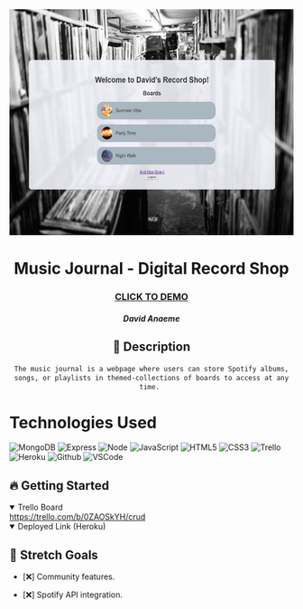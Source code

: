 <div id="header" align="center">

  <img src="/images/coverReadMe.png" width="800" height="400">

</div>

  <div id="description" align="center">

  # Music Journal - Digital Record Shop

  ### [CLICK TO DEMO](https://meetyourclassmates.herokuapp.com/)

  ##### David Anaeme

  ## :pencil: Description

    The music journal is a webpage where users can store Spotify albums, songs, or playlists in themed-collections of boards to access at any time. 

  </div>



  
  # Technologies Used
![MongoDB](https://img.shields.io/badge/-MongoDB-05122A?style=flat&logo=mongodb)
![Express](https://img.shields.io/badge/-Express-05122A?style=flat&logo=express)
![Node](https://img.shields.io/badge/-Node.js-05122A?style=flat&logo=node.js)
![JavaScript](https://img.shields.io/badge/-JavaScript-05122A?style=flat&logo=javascript)
![HTML5](https://img.shields.io/badge/-HTML5-05122A?style=flat&logo=html5)
![CSS3](https://img.shields.io/badge/-CSS-05122A?style=flat&logo=css3)
![Trello](https://img.shields.io/badge/-Trello-05122A?style=flat&logo=trello)
![Heroku](https://img.shields.io/badge/-Heroku-05122A?style=flat&logo=heroku)
![Github](https://img.shields.io/badge/-GitHub-05122A?style=flat&logo=github)
![VSCode](https://img.shields.io/badge/-VS_Code-05122A?style=flat&logo=visualstudio)

## :fire: Getting Started

<details open>
  <summary> Trello Board </summary>
  <a href="https://trello.com/b/0ZAOSkYH/crud"
    > https://trello.com/b/0ZAOSkYH/crud </a
  >
</details>

<details open>
  <summary> Deployed Link (Heroku) </summary>
  <!-- <a href="https://meetyourclassmates.herokuapp.com/"
    > https://meetyourclassmates.herokuapp.com/ </a
  > -->
</details>

## :satellite: Stretch Goals


- [:x:] Community features. 

- [:x:] Spotify API integration.